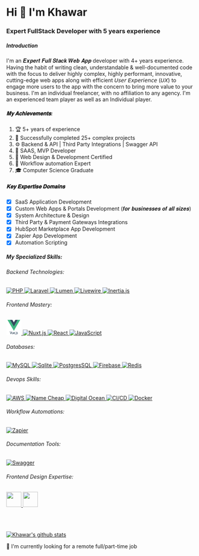 <h1>Hi 👋 I'm Khawar</h1>
<h3>Expert FullStack Developer with 5 years experience</h3>

##### Introduction
I'm an 𝑬𝒙𝒑𝒆𝒓𝒕 𝑭𝒖𝒍𝒍 𝑺𝒕𝒂𝒄𝒌 𝑾𝒆𝒃 𝑨𝒑𝒑 developer with 4+ years experience. Having the habit of writing clean, understandable & well-documented code with the focus to deliver highly complex, highly performant, innovative, cutting-edge web apps along with efficient 𝘜𝘴𝘦𝘳 𝘌𝘹𝘱𝘦𝘳𝘪𝘦𝘯𝘤𝘦 (𝘜𝘟) to engage more users to the app with the concern to bring more value to your business. I'm an individual freelancer, with no affiliation to any agency. I'm an experienced team player as well as an Individual player.
</br>

##### 𝐌𝐲 𝐀𝐜𝐡𝐢𝐞𝐯𝐞𝐦𝐞𝐧𝐭𝐬:
1. 🏆 5+ years of experience
2. 💯 Successfully completed 25+ complex projects
3. ⚙️ Backend & API | Third Party Integrations | Swagger API
4. 🚀 SAAS, MVP Developer
5. 🧾 Web Design & Development Certified
6. 🦾 Workflow automation Expert
7. 🎓 Computer Science Graduate

##### 𝐊𝐞𝐲 𝐄𝐱𝐩𝐞𝐫𝐭𝐢𝐬𝐞 𝐃𝐨𝐦𝐚𝐢𝐧𝐬
- [x] SaaS Application Development
- [x] Custom Web Apps & Portals Development (𝒇𝒐𝒓 𝒃𝒖𝒔𝒊𝒏𝒆𝒔𝒔𝒆𝒔 𝒐𝒇 𝒂𝒍𝒍 𝒔𝒊𝒛𝒆𝒔)
- [x] System Architecture & Design
- [x] Third Party & Payment Gateways Integrations
- [x] HubSpot Marketplace App Development
- [x] Zapier App Development
- [x] Automation Scripting

##### My Specialized Skills:

###### Backend Technologies:
<p>
  <a href="https://www.php.net" title="PHP" target="_blank" rel="noreferrer"> 
    <img src="https://upload.wikimedia.org/wikipedia/commons/thumb/2/27/PHP-logo.svg/182px-PHP-logo.svg.png" alt="PHP" width="60" height="40"/>
  </a>
  <a href="https://laravel.com/" title="Laravel" target="_blank" rel="noreferrer"> 
    <img src="https://upload.wikimedia.org/wikipedia/commons/thumb/9/9a/Laravel.svg/1969px-Laravel.svg.png" alt="Laravel" width="40" height="40"/>
  </a>

  <a href="https://lumen.laravel.com" title="Lumen" target="_blank" rel="noreferrer"> 
    <img src="https://static.cdnlogo.com/logos/l/41/lumen.svg" alt="Lumen" width="50" height="50"/>
  </a>

  <a href="https://laravel-livewire.com" title="Livewire" target="_blank" rel="noreferrer"> 
    <img src="https://laravel-livewire.com/img/underwater_jelly.svg" alt="Livewire" width="40" height="40"/>
  </a>

  <a href="https://inertiajs.com" title="Inertia.js" target="_blank" rel="noreferrer">
    <img src="https://avatars.githubusercontent.com/u/47703742" alt="Inertia.js" width="40" height="40"/>
  </a>
</p>

###### Frontend Mastery:
<p>
  <a href="https://vuejs.org/" title="Vue.js" target="_blank" rel="noreferrer">
    <img src="https://raw.githubusercontent.com/devicons/devicon/master/icons/vuejs/vuejs-original-wordmark.svg" alt="Vue.js" width="40" height="40"/>
  </a>

  <a href="https://nuxtjs.org/" title="Nuxt" target="_blank" rel="noreferrer">
    <img src="https://cdn.jsdelivr.net/gh/devicons/devicon/icons/nuxtjs/nuxtjs-original.svg" alt="Nuxt.js" width="40" height="40"/>
  </a>

  <a href="https://react.dev" title="React" target="_blank" rel="noreferrer">
    <img src="https://upload.wikimedia.org/wikipedia/commons/a/a7/React-icon.svg" alt="React" width="40" height="40"/>
  </a>

  <a href="https://developer.mozilla.org/en-US/docs/Web/JavaScript" title="JavaScript" target="_blank" rel="noreferrer">
    <img src="https://www.svgrepo.com/show/445914/node-js.svg" alt="JavaScript" width="40" height="40"/>
  </a>
</p>

###### Databases:
<p>
  <a href="https://www.mysql.com" title="Mysql" target="_blank" rel="noreferrer">
    <img src="https://cdn.jsdelivr.net/gh/devicons/devicon/icons/mysql/mysql-original.svg" alt="MySQL" width="40" height="40"/>
  </a>

  <a href="https://sqlite.org" title="Sqlite" target="_blank" rel="noreferrer">
    <img src="https://e7.pngegg.com/pngimages/759/621/png-clipart-sqlite-database-android-computer-software-application-software-android-angle-data-thumbnail.png" alt="Sqlite" width="50" height="50"/>
  </a>

  <a href="https://www.postgresql.org" title="PostgresSQL" target="_blank" rel="noreferrer">
    <img src="https://cdn.iconscout.com/icon/free/png-256/free-postgresql-logo-icon-download-in-svg-png-gif-file-formats--programming-langugae-freebies-pack-logos-icons-1175119.png" alt="PostgresSQL" width="45" height="45"/>
  </a>

  <a href="https://firebase.google.com" title="Firebase" target="_blank" rel="noreferrer">
    <img src="https://www.nichetechsolutions.com/public/images/service/x170981713642.png.pagespeed.ic.e0U65KWHz3.png" alt="Firebase" width="70" height="55"/>
  </a>
  
  <a href="https://redis.io" title="Redis" target="_blank" rel="noreferrer">
    <img src="https://cdn4.iconfinder.com/data/icons/redis-2/1451/Untitled-2-512.png" alt="Redis" width="40" height="40"/>
  </a>
</p>

###### Devops Skills:
<p>
  <a href="https://aws.amazon.com/" title="AWS" target="_blank" rel="noreferrer"> 
    <img src="https://logos-world.net/wp-content/uploads/2021/08/Amazon-Web-Services-AWS-Logo-700x394.png" alt="AWS" width="60" height="40"/>
  </a>

  <a href="https://www.namecheap.com" title="Name Cheap" target="_blank" rel="noreferrer"> 
    <img src="https://www.logo.wine/a/logo/Namecheap/Namecheap-Logo.wine.svg" alt="Name Cheap" width="120" height="40"/>
  </a>

  <a href="https://www.digitalocean.com" title="Digital Ocean" target="_blank" rel="noreferrer"> 
    <img src="https://static.cdnlogo.com/logos/d/54/digitalocean.svg" alt="Digital Ocean" width="100" height="40"/>
  </a>


  <a href="https://en.wikipedia.org/wiki/CI/CD" title="CI/CD" target="_blank" rel="noreferrer"> 
    <img src="https://encrypted-tbn0.gstatic.com/images?q=tbn:ANd9GcQlIS2FrlPbzLXVkm6-SydvjlM5-d8vrJgikg&s" alt="CI/CD" width="80" height="40"/>
  </a>
  
  <a href="https://www.docker.com" title="Docker" target="_blank" rel="noreferrer"> 
    <img src="https://cdn.icon-icons.com/icons2/2415/PNG/512/docker_original_logo_icon_146556.png" alt="Docker" width="60" height="50"/>
  </a>
</p>

###### Workflow Automations:
<p>
  <a href="https://zapier.com" title="Zapier" target="_blank" rel="noreferrer"> 
     <img src="https://1000logos.net/wp-content/uploads/2022/09/Zapier-Logo.png" alt="Zapier" width="60" height="45" /> 
  </a>
</p>

###### Documentation Tools:
<p>
  <a href="https://swagger.io/" title="Swagger" target="_blank" rel="noreferrer"> 
     <img src="https://avatars.githubusercontent.com/u/7658037?s=200&v=4" alt="Swagger" width="40" height="40" /> 
  </a>
</p>

###### Frontend Design Expertise:
<p>
  <a href="https://getbootstrap.com/" title="Bootstrap" target="_blank" rel="noreferrer"> 
   <img src="https://cdn.jsdelivr.net/gh/devicons/devicon/icons/bootstrap/bootstrap-original.svg" width="40" height="40" /> 
  </a>

  <a href="https://jquery.com/" title="JQuery" target="_blank" rel="noreferrer"> 
    <img src="https://cdn.jsdelivr.net/gh/devicons/devicon/icons/jquery/jquery-original.svg" width="40" height="40"/>
  </a>
</p>

</br></br>


[![Khawar's github stats](https://github-readme-stats.vercel.app/api?username=M-khawar&count_private=true&show_icons=true&hide=stars)](https://github.com/M-khawar)


<p>🔭 I'm currently looking for a remote full/part-time job</b></p>
